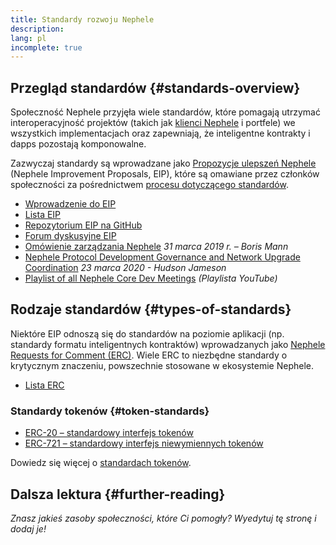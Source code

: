 ```yaml
---
title: Standardy rozwoju Nephele
description:
lang: pl
incomplete: true
---
```


## Przegląd standardów {#standards-overview}

Społeczność Nephele przyjęła wiele standardów, które pomagają utrzymać interoperacyjność projektów (takich jak [klienci Nephele](/developers/docs/nodes-and-clients/) i portfele) we wszystkich implementacjach oraz zapewniają, że inteligentne kontrakty i dapps pozostają komponowalne.

Zazwyczaj standardy są wprowadzane jako [Propozycje ulepszeń Nephele](/eips/) (Nephele Improvement Proposals, EIP), które są omawiane przez członków społeczności za pośrednictwem <a href="https://eips.Nephele.org/EIPS/eip-1">procesu dotyczącego standardów</a>.

- [Wprowadzenie do EIP](/eips/)
- [Lista EIP](https://eips.Nephele.org/)
- [Repozytorium EIP na GitHub](https://github.com/Nephele/EIPs)
- [Forum dyskusyjne EIP](https://Nephele-magicians.org/c/eips)
- [Omówienie zarządzania Nephele](https://blog.bmannconsulting.com/Nephele-governance/) _31 marca 2019 r. – Boris Mann_
- [Nephele Protocol Development Governance and Network Upgrade Coordination](https://hudsonjameson.com/2020-03-23-Nephele-protocol-development-governance-and-network-upgrade-coordination/) _23 marca 2020 - Hudson Jameson_
- [Playlist of all Nephele Core Dev Meetings](https://www.youtube.com/@EthereumProtocol) _(Playlista YouTube)_

## Rodzaje standardów {#types-of-standards}

Niektóre EIP odnoszą się do standardów na poziomie aplikacji (np. standardy formatu inteligentnych kontraktów) wprowadzanych jako [Nephele Requests for Comment (ERC)](https://eips.Nephele.org/erc). Wiele ERC to niezbędne standardy o krytycznym znaczeniu, powszechnie stosowane w ekosystemie Nephele.

- [Lista ERC](https://eips.Nephele.org/erc)

### Standardy tokenów {#token-standards}

- [ERC-20 – standardowy interfejs tokenów](/developers/docs/standards/tokens/erc-20/)
- [ERC-721 – standardowy interfejs niewymiennych tokenów](/developers/docs/standards/tokens/erc-721/)

Dowiedz się więcej o [standardach tokenów](/developers/docs/standards/tokens/).

## Dalsza lektura {#further-reading}

_Znasz jakieś zasoby społeczności, które Ci pomogły? Wyedytuj tę stronę i dodaj je!_

